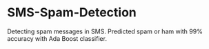 # SMS-Spam-Detection
Detecting spam messages in SMS. Predicted spam or ham with 99% accuracy with Ada Boost classifier.

